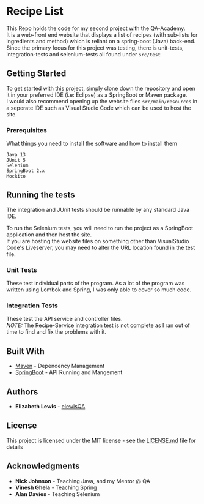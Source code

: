 # Recipe List

This Repo holds the code for my second project with the QA-Academy.  
It is a web-front end website that displays a list of recipes (with sub-lists for ingredients and method) which is reliant on a spring-boot (Java) back-end.  
Since the primary focus for this project was testing, there is unit-tests, integration-tests and selenium-tests all found under `src/test`

## Getting Started

To get started with this project, simply clone down the repository and open it in your preferred IDE (i.e: Eclipse) as a SpringBoot or Maven package.  
I would also recommend opening up the website files `src/main/resources` in a seperate IDE such as Visual Studio Code which can be used to host the site.
### Prerequisites

What things you need to install the software and how to install them

```
Java 13  
JUnit 5  
Selenium  
SpringBoot 2.x  
Mockito
```

## Running the tests

The integration and JUnit tests should be runnable by any standard Java IDE.  
  
To run the Selenium tests, you will need to run the project as a SpringBoot application and then host the site.  
If you are hosting the website files on something other than VisualStudio Code's Liveserver, you may need to alter the URL location found in the test file.


### Unit Tests 

These test individual parts of the program. As a lot of the program was written using Lombok and Spring, I was only able to cover so much code.

### Integration Tests 

These test the API service and controller files.  
*NOTE:* The Recipe-Service integration test is not complete as I ran out of time to find and fix the problems with it.

## Built With

* [Maven](https://maven.apache.org/) - Dependency Management
* [SpringBoot](https://spring.io/projects/spring-boot) - API Running and Mangement

## Authors

* **Elizabeth Lewis** - [elewisQA](https://github.com/elewisQA)

## License

This project is licensed under the MIT license - see the [LICENSE.md](LICENSE.md) file for details 

## Acknowledgments

* **Nick Johnson** - Teaching Java, and my Mentor @ QA
* **Vinesh Ghela** - Teaching Spring
* **Alan Davies** -  Teaching Selenium